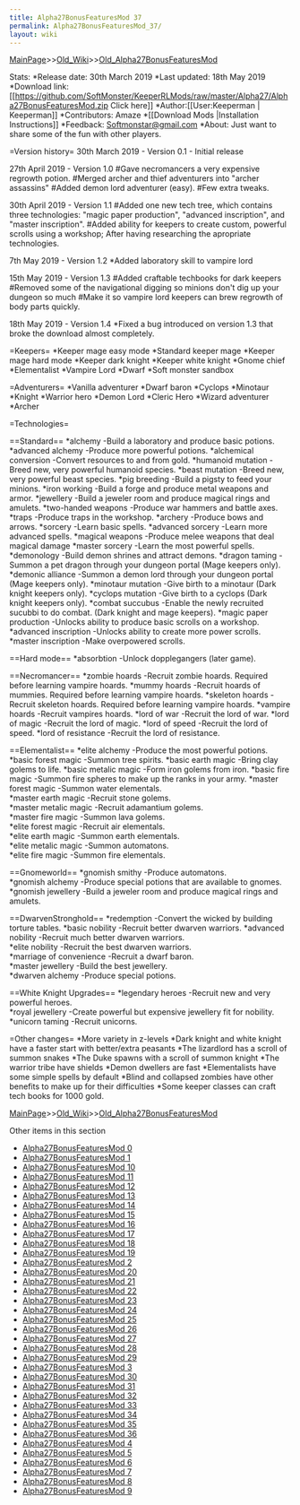 ```yaml
---
title: Alpha27BonusFeaturesMod 37
permalink: Alpha27BonusFeaturesMod_37/
layout: wiki
---
```


[MainPage](/keeperrl_wiki/ "wikilink")>>[Old_Wiki](/keeperrl_wiki/Old_Wiki "wikilink")>>[Old_Alpha27BonusFeaturesMod](/keeperrl_wiki/Old_Alpha27BonusFeaturesMod "wikilink")

Stats: 
 *Release date: 30th March 2019
 *Last updated: 18th May 2019
 *Download link: [[https://github.com/SoftMonster/KeeperRLMods/raw/master/Alpha27/Alpha27BonusFeaturesMod.zip Click here]]
 *Author:[[User:Keeperman | Keeperman]]
 *Contributors: Amaze
 *[[Download Mods |Installation Instructions]]
 *Feedback: Softmonstar@gmail.com
 *About: Just want to share some of the fun with other players.

=Version history=
30th March 2019 - Version 0.1 - Initial release

27th April 2019 - Version 1.0
#Gave necromancers a very expensive regrowth potion.
#Merged archer and thief adventurers into &quot;archer assassins&quot;
#Added demon lord adventurer (easy).
#Few extra tweaks.

30th April 2019 - Version 1.1
#Added one new tech tree, which contains three technologies: &quot;magic paper production&quot;, &quot;advanced inscription&quot;, and &quot;master inscription&quot;.
#Added ability for keepers to create custom, powerful scrolls using a workshop; After having researching the apropriate technologies.

7th May 2019 - Version 1.2
*Added laboratory skill to vampire lord

15th May 2019 - Version 1.3
#Added craftable techbooks for dark keepers
#Removed some of the navigational digging so minions don't dig up your dungeon so much
#Make it so vampire lord keepers can brew regrowth of body parts quickly.

18th May 2019 - Version 1.4
*Fixed a bug introduced on version 1.3 that broke the download almost completely.

=Keepers=
*Keeper mage easy mode
*Standard keeper mage
*Keeper mage hard mode
*Keeper dark knight
*Keeper white knight
*Gnome chief
*Elementalist
*Vampire Lord
*Dwarf
*Soft monster sandbox

=Adventurers=
*Vanilla adventurer
*Dwarf baron
*Cyclops
*Minotaur
*Knight
*Warrior hero
*Demon Lord
*Cleric Hero
*Wizard adventurer
*Archer

=Technologies=

==Standard==
*alchemy                   -Build a laboratory and produce basic potions.
*advanced alchemy         -Produce more powerful potions.
*alchemical conversion    -Convert resources to and from gold.
*humanoid mutation        -Breed new, very powerful humanoid species.
*beast mutation           -Breed new, very powerful beast species.
*pig breeding             -Build a pigsty to feed your minions.
*iron working             -Build a forge and produce metal weapons and armor.
*jewellery                -Build a jeweler room and produce magical rings and amulets.
*two-handed weapons       -Produce war hammers and battle axes.
*traps                    -Produce traps in the workshop.
*archery                  -Produce bows and arrows.
*sorcery                  -Learn basic spells.
*advanced sorcery         -Learn more advanced spells.
*magical weapons          -Produce melee weapons that deal magical damage
*master sorcery           -Learn the most powerful spells.
*demonology               -Build demon shrines and attract demons.
*dragon taming            -Summon a pet dragon through your dungeon portal (Mage keepers only).
*demonic alliance         -Summon a demon lord through your dungeon portal (Mage keepers only).
*minotaur mutation        -Give birth to a minotaur (Dark knight keepers only).
*cyclops mutation         -Give birth to a cyclops  (Dark knight keepers only).
*combat succubus          -Enable the newly recruited sucubbi to do combat. (Dark knight and mage keepers).
*magic paper production   -Unlocks ability to produce basic scrolls on a workshop.
*advanced inscription    -Unlocks ability to create more power scrolls.
*master inscription    -Make overpowered scrolls.

==Hard mode==
*absorbtion               -Unlock dopplegangers (later game).

==Necromancer==
*zombie hoards            -Recruit zombie hoards. Required before learning vampire hoards.
*mummy hoards             -Recruit hoards of mummies. Required before learning vampire hoards.
*skeleton hoards          -Recruit skeleton hoards. Required before learning vampire hoards.
*vampire hoards           -Recruit vampires hoards. 
*lord of war              -Recruit the lord of war.
*lord of magic            -Recruit the lord of magic.
*lord of speed            -Recruit the lord of speed.
*lord of resistance       -Recruit the lord of resistance.

==Elementalist==
*elite alchemy            -Produce the most powerful potions. 
*basic forest magic       -Summon tree spirits.
*basic earth magic        -Bring clay golems to life.
*basic metalic magic      -Form iron golems from iron.
*basic fire magic         -Summon fire spheres to make up the ranks in your army.
*master forest magic      -Summon water elementals.          
*master earth magic       -Recruit stone golems.             
*master metalic magic     -Recruit adamantium golems.        
*master fire magic        -Summon lava golems.               
*elite forest magic       -Recruit air elementals.                       
*elite earth magic        -Summon earth elementals.          
*elite metalic magic      -Summon automatons.                
*elite fire magic         -Summon fire elementals.           

==Gnomeworld==
*gnomish smithy           -Produce automatons.                                   
*gnomish alchemy          -Produce special potions that are available to gnomes.    
*gnomish jewellery        -Build a jeweler room and produce magical rings and amulets.

==DwarvenStronghold==
*redemption               -Convert the wicked by building torture tables.
*basic nobility           -Recruit better dwarven warriors.
*advanced nobility        -Recruit much better dwarven warriors.                   
*elite nobility           -Recruit the best dwarven warriors.                        
*marriage of convenience  -Recruit a dwarf baron.                                   
*master jewellery         -Build the best jewellery.                               
*dwarven alchemy          -Produce special potions.                               

==White Knight Upgrades==
*legendary heroes         -Recruit new and very powerful heroes.                   
*royal jewellery          -Create powerful but expensive jewellery fit for nobility.   
*unicorn taming           -Recruit unicorns.


=Other changes=
*More variety in z-levels
*Dark knight and white knight have a faster start with better/extra peasants
*The lizardlord has a scroll of summon snakes
*The Duke spawns with a scroll of summon knight
*The warrior tribe have shields
*Demon dwellers are fast
*Elementalists have some simple spells by default
*Blind and collapsed zombies have other benefits to make up for their difficulties
*Some keeper classes can craft tech books for 1000 gold.

[MainPage](/keeperrl_wiki/ "wikilink")>>[Old_Wiki](/keeperrl_wiki/Old_Wiki "wikilink")>>[Old_Alpha27BonusFeaturesMod](/keeperrl_wiki/Old_Alpha27BonusFeaturesMod "wikilink")

Other items in this section
-    [Alpha27BonusFeaturesMod 0](/keeperrl_wiki/Alpha27BonusFeaturesMod_0 "wikilink")
-    [Alpha27BonusFeaturesMod 1](/keeperrl_wiki/Alpha27BonusFeaturesMod_1 "wikilink")
-    [Alpha27BonusFeaturesMod 10](/keeperrl_wiki/Alpha27BonusFeaturesMod_10 "wikilink")
-    [Alpha27BonusFeaturesMod 11](/keeperrl_wiki/Alpha27BonusFeaturesMod_11 "wikilink")
-    [Alpha27BonusFeaturesMod 12](/keeperrl_wiki/Alpha27BonusFeaturesMod_12 "wikilink")
-    [Alpha27BonusFeaturesMod 13](/keeperrl_wiki/Alpha27BonusFeaturesMod_13 "wikilink")
-    [Alpha27BonusFeaturesMod 14](/keeperrl_wiki/Alpha27BonusFeaturesMod_14 "wikilink")
-    [Alpha27BonusFeaturesMod 15](/keeperrl_wiki/Alpha27BonusFeaturesMod_15 "wikilink")
-    [Alpha27BonusFeaturesMod 16](/keeperrl_wiki/Alpha27BonusFeaturesMod_16 "wikilink")
-    [Alpha27BonusFeaturesMod 17](/keeperrl_wiki/Alpha27BonusFeaturesMod_17 "wikilink")
-    [Alpha27BonusFeaturesMod 18](/keeperrl_wiki/Alpha27BonusFeaturesMod_18 "wikilink")
-    [Alpha27BonusFeaturesMod 19](/keeperrl_wiki/Alpha27BonusFeaturesMod_19 "wikilink")
-    [Alpha27BonusFeaturesMod 2](/keeperrl_wiki/Alpha27BonusFeaturesMod_2 "wikilink")
-    [Alpha27BonusFeaturesMod 20](/keeperrl_wiki/Alpha27BonusFeaturesMod_20 "wikilink")
-    [Alpha27BonusFeaturesMod 21](/keeperrl_wiki/Alpha27BonusFeaturesMod_21 "wikilink")
-    [Alpha27BonusFeaturesMod 22](/keeperrl_wiki/Alpha27BonusFeaturesMod_22 "wikilink")
-    [Alpha27BonusFeaturesMod 23](/keeperrl_wiki/Alpha27BonusFeaturesMod_23 "wikilink")
-    [Alpha27BonusFeaturesMod 24](/keeperrl_wiki/Alpha27BonusFeaturesMod_24 "wikilink")
-    [Alpha27BonusFeaturesMod 25](/keeperrl_wiki/Alpha27BonusFeaturesMod_25 "wikilink")
-    [Alpha27BonusFeaturesMod 26](/keeperrl_wiki/Alpha27BonusFeaturesMod_26 "wikilink")
-    [Alpha27BonusFeaturesMod 27](/keeperrl_wiki/Alpha27BonusFeaturesMod_27 "wikilink")
-    [Alpha27BonusFeaturesMod 28](/keeperrl_wiki/Alpha27BonusFeaturesMod_28 "wikilink")
-    [Alpha27BonusFeaturesMod 29](/keeperrl_wiki/Alpha27BonusFeaturesMod_29 "wikilink")
-    [Alpha27BonusFeaturesMod 3](/keeperrl_wiki/Alpha27BonusFeaturesMod_3 "wikilink")
-    [Alpha27BonusFeaturesMod 30](/keeperrl_wiki/Alpha27BonusFeaturesMod_30 "wikilink")
-    [Alpha27BonusFeaturesMod 31](/keeperrl_wiki/Alpha27BonusFeaturesMod_31 "wikilink")
-    [Alpha27BonusFeaturesMod 32](/keeperrl_wiki/Alpha27BonusFeaturesMod_32 "wikilink")
-    [Alpha27BonusFeaturesMod 33](/keeperrl_wiki/Alpha27BonusFeaturesMod_33 "wikilink")
-    [Alpha27BonusFeaturesMod 34](/keeperrl_wiki/Alpha27BonusFeaturesMod_34 "wikilink")
-    [Alpha27BonusFeaturesMod 35](/keeperrl_wiki/Alpha27BonusFeaturesMod_35 "wikilink")
-    [Alpha27BonusFeaturesMod 36](/keeperrl_wiki/Alpha27BonusFeaturesMod_36 "wikilink")
-    [Alpha27BonusFeaturesMod 4](/keeperrl_wiki/Alpha27BonusFeaturesMod_4 "wikilink")
-    [Alpha27BonusFeaturesMod 5](/keeperrl_wiki/Alpha27BonusFeaturesMod_5 "wikilink")
-    [Alpha27BonusFeaturesMod 6](/keeperrl_wiki/Alpha27BonusFeaturesMod_6 "wikilink")
-    [Alpha27BonusFeaturesMod 7](/keeperrl_wiki/Alpha27BonusFeaturesMod_7 "wikilink")
-    [Alpha27BonusFeaturesMod 8](/keeperrl_wiki/Alpha27BonusFeaturesMod_8 "wikilink")
-    [Alpha27BonusFeaturesMod 9](/keeperrl_wiki/Alpha27BonusFeaturesMod_9 "wikilink")
